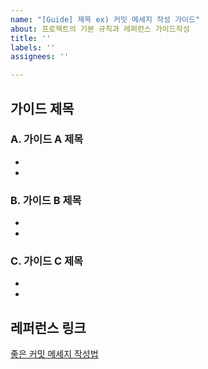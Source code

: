 ```yaml
---
name: "[Guide] 제목 ex) 커밋 메세지 작성 가이드"
about: 프로젝트의 기본 규칙과 레퍼런스 가이드작성
title: ''
labels: ''
assignees: ''

---
```


## 가이드 제목

### A. 가이드 A 제목
 +
 +

### B. 가이드 B 제목
+
+

### C. 가이드 C 제목
+
+

## 레퍼런스 링크
[좋은 커밋 메세지 작성법](https://meetup.toast.com/posts/106)
